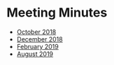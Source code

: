 # Meeting Minutes

- [October 2018](./october_2018/README.md)
- [December 2018](./december_2018/README.md)
- [February 2019](./february_2019/README.md)
- [August 2019](./august_2019/README.md)
